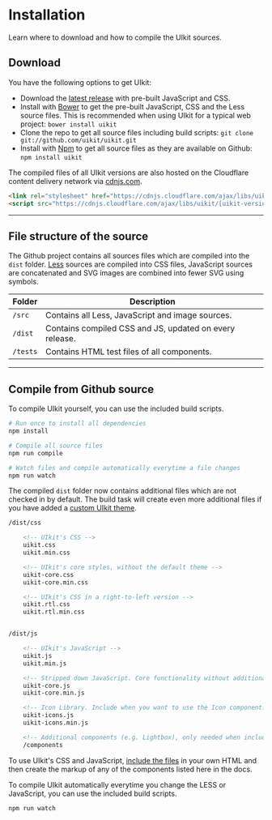 # Installation

<p class="uk-text-lead">Learn where to download and how to compile the UIkit sources.</p>

## Download

You have the following options to get UIkit:

- Download the [latest release](https://github.com/uikit/uikit/releases/latest) with pre-built JavaScript and CSS.
- Install with [Bower](https://bower.io) to get the pre-built JavaScript, CSS and the Less source files. This is recommended when using UIkit for a typical web project: ```bower install uikit```
- Clone the repo to get all source files including build scripts: `git clone git://github.com/uikit/uikit.git`
- Install with [Npm](https://npmjs.com) to get all source files as they are available on Github: ```npm install uikit```

The compiled files of all UIkit versions are also hosted on the Cloudflare content delivery network via [cdnjs.com](https://cdnjs.com/libraries/uikit).

```html
<link rel="stylesheet" href="https://cdnjs.cloudflare.com/ajax/libs/uikit/[uikit-version]/css/uikit.min.css" />
<script src="https://cdnjs.cloudflare.com/ajax/libs/uikit/[uikit-version]/js/uikit.min.js"></script>
```

***

## File structure of the source

The Github project contains all sources files which are compiled into the `dist` folder. [Less](http://lesscss.org) sources are compiled into CSS files, JavaScript sources are concatenated and SVG images are combined into fewer SVG using symbols.

| Folder   | Description |
| -------- | ----------- |
| `/src`   | Contains all Less, JavaScript and image sources. |
| `/dist`  | Contains compiled CSS and JS, updated on every release. |
| `/tests` | Contains HTML test files of all components. |

***

## Compile from Github source

To compile UIkit yourself, you can use the included build scripts.

```sh
# Run once to install all dependencies
npm install

# Compile all source files
npm run compile

# Watch files and compile automatically everytime a file changes
npm run watch
```

The compiled `dist` folder now contains additional files which are not checked in by default. The build task will create even more additional files if you have added a [custom UIkit theme](theme.md).

```html
/dist/css

    <!-- UIkit's CSS -->
    uikit.css
    uikit.min.css

    <!-- UIkit's core styles, without the default theme -->
    uikit-core.css
    uikit-core.min.css

    <!-- UIkit's CSS in a right-to-left version -->
    uikit.rtl.css
    uikit.rtl.min.css


/dist/js

    <!-- UIkit's JavaScript -->
    uikit.js
    uikit.min.js

    <!-- Stripped down JavaScript. Core functionality without additional components -->
    uikit-core.js
    uikit-core.min.js

    <!-- Icon Library. Include when you want to use the Icon component. -->
    uikit-icons.js
    uikit-icons.min.js

    <!-- Additional components (e.g. Lightbox), only needed when including uikit-core.js -->
    /components
```

To use UIkit's CSS and JavaScript, [include the files](introduction.md#html-markup) in your own HTML and then create the markup of any of the components listed here in the docs.

To compile UIkit automatically everytime you change the LESS or JavaScript, you can use the included build scripts.

```sh
npm run watch
```

<script>
$.get("https://getuikit.com/assets/uikit/package.json", {nocache: Math.random()}, data => {
    $("pre").each(function(i) {
        $(this).html($(this).html().replace(/\[uikit-version\]/g, data.version));
    });
}, 'json');
</script>
